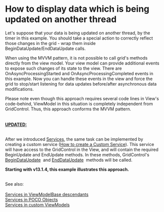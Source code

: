 # How to display data which is being updated on another thread


<p>Let's suppose that your data is being updated on another thread, by the timer in this example. You should take a special action to correctly reflect those changes in the grid - wrap them inside BeginDataUpdate/EndDataUpdate calls.</p>
<p>When using the MVVM pattern, it is not possible to call grid's methods directly from the view model. Your view model can provide additional events to expose such changes of its state to the view. There are OnAsyncProcessingStarted and OnAsyncProcessingCompleted events in this example. Now you can handle these events in the view and force the grid to stop/start listening for data updates before/after asynchronous data modifications.</p>
<p>Please note even though this approach requires several code lines in View's code-behind, ViewModel in this situation is completely independent from GridControl. Thus, this approach conforms the MVVM pattern.<br><br><u><strong><br>UPDATED:</strong></u><br><br></p>
<p>After we introduced <a href="https://documentation.devexpress.com/#WPF/CustomDocument9109">Services</a>, the same task can be implemented by creating a custom service (<a href="https://documentation.devexpress.com/#WPF/CustomDocument16920">How to create a Custom Service</a>). This service will have access to the GridControl in the View, and will contain the required BeginUpdate and EndUpdate methods. In these methods, GridControl's <a href="https://documentation.devexpress.com/#WPF/DevExpressXpfGridDataControlBase_BeginDataUpdatetopic">BeginDataUpdate</a>  and <a href="https://documentation.devexpress.com/#WPF/DevExpressXpfGridDataControlBase_EndDataUpdatetopic">EndDataUpdate</a>  methods will be called.</p>
<p><strong>Starting with v13.1.4, this example illustrates this approach.</strong></p>
<p> <br>See also:<br><br><a href="https://documentation.devexpress.com/WPF/CustomDocument17446.aspx">Services in ViewModelBase descendants</a> <br><a href="https://documentation.devexpress.com/WPF/CustomDocument17447.aspx">Services in POCO Objects</a>  <br><a href="https://documentation.devexpress.com/WPF/CustomDocument17450.aspx">Services in custom ViewModels</a> <br><br></p>

<br/>


